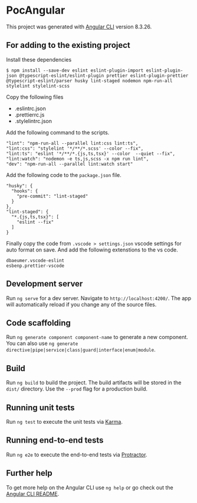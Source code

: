 # PocAngular

This project was generated with [Angular CLI](https://github.com/angular/angular-cli) version 8.3.26.

## For adding to the existing project

Install these dependencies

```
$ npm install --save-dev eslint eslint-plugin-import eslint-plugin-json @typescript-eslint/eslint-plugin prettier eslint-plugin-prettier @typescript-eslint/parser husky lint-staged nodemon npm-run-all stylelint stylelint-scss

```

Copy the following files

- .eslintrc.json
- .prettierrc.js
- .stylelintrc.json

Add the following command to the scripts.

```
"lint": "npm-run-all --parallel lint:css lint:ts",
"lint:css": "stylelint '*/**/*.scss' --color --fix",
"lint:ts": "eslint '*/**/*.{js,ts,tsx}' --color  --quiet --fix",
"lint:watch": "nodemon -e ts,js,scss -x npm run lint",
"dev": "npm-run-all --parallel lint:watch start"
```

Add the following code to the `package.json` file.

```
"husky": {
  "hooks": {
    "pre-commit": "lint-staged"
  }
},
"lint-staged": {
  "*.{js,ts,tsx}": [
    "eslint --fix"
  ]
}
```

Finally copy the code from `.vscode > settings.json` vscode settings for auto format on save. And add the following extenstions to the vs code.

```
dbaeumer.vscode-eslint
esbenp.prettier-vscode
```

## Development server

Run `ng serve` for a dev server. Navigate to `http://localhost:4200/`. The app will automatically reload if you change any of the source files.

## Code scaffolding

Run `ng generate component component-name` to generate a new component. You can also use `ng generate directive|pipe|service|class|guard|interface|enum|module`.

## Build

Run `ng build` to build the project. The build artifacts will be stored in the `dist/` directory. Use the `--prod` flag for a production build.

## Running unit tests

Run `ng test` to execute the unit tests via [Karma](https://karma-runner.github.io).

## Running end-to-end tests

Run `ng e2e` to execute the end-to-end tests via [Protractor](http://www.protractortest.org/).

## Further help

To get more help on the Angular CLI use `ng help` or go check out the [Angular CLI README](https://github.com/angular/angular-cli/blob/master/README.md).
